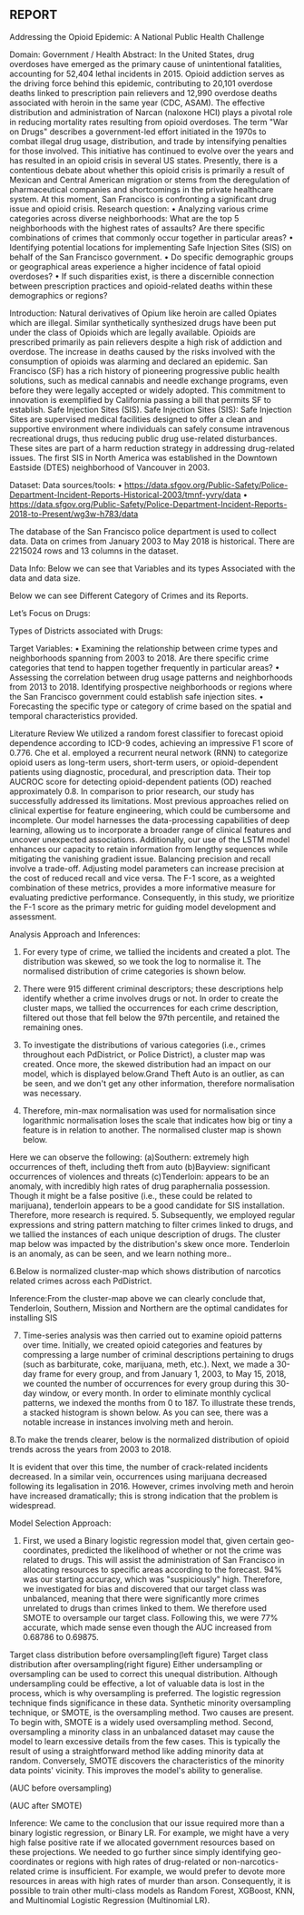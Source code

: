 ##					REPORT

Addressing the Opioid Epidemic: A National Public Health Challenge

Domain: Government / Health
Abstract:
In the United States, drug overdoses have emerged as the primary cause of unintentional fatalities, accounting for 52,404 lethal incidents in 2015. Opioid addiction serves as the driving force behind this epidemic, contributing to 20,101 overdose deaths linked to prescription pain relievers and 12,990 overdose deaths associated with heroin in the same year (CDC, ASAM). The effective distribution and administration of Narcan (naloxone HCl) plays a pivotal role in reducing mortality rates resulting from opioid overdoses.
The term "War on Drugs" describes a government-led effort initiated in the 1970s to combat illegal drug usage, distribution, and trade by intensifying penalties for those involved. This initiative has continued to evolve over the years and has resulted in an opioid crisis in several US states. Presently, there is a contentious debate about whether this opioid crisis is primarily a result of Mexican and Central American migration or stems from the deregulation of pharmaceutical companies and shortcomings in the private healthcare system. At this moment, San Francisco is confronting a significant drug issue and opioid crisis.
Research question: 
•	Analyzing various crime categories across diverse neighborhoods: What are the top 5 neighborhoods with the highest rates of assaults? Are there specific combinations of crimes that commonly occur together in particular areas?
•	Identifying potential locations for implementing Safe Injection Sites (SIS) on behalf of the San Francisco government.
•	Do specific demographic groups or geographical areas experience a higher incidence of fatal opioid overdoses? 
•	If such disparities exist, is there a discernible connection between prescription practices and opioid-related deaths within these demographics or regions?

Introduction:
	Natural derivatives of Opium like heroin are called Opiates which are illegal. Similar synthetically synthesized drugs have been put under the class of Opioids which are legally available. Opioids are prescribed primarily as pain relievers despite a high risk of addiction and overdose. The increase in deaths caused by the risks involved with the consumption of opioids was alarming and declared an epidemic.
San Francisco (SF) has a rich history of pioneering progressive public health solutions, such as medical cannabis and needle exchange programs, even before they were legally accepted or widely adopted. This commitment to innovation is exemplified by California passing a bill that permits SF to establish. 
Safe Injection Sites (SIS).
Safe Injection Sites (SIS): Safe Injection Sites are supervised medical facilities designed to offer a clean and supportive environment where individuals can safely consume intravenous recreational drugs, thus reducing public drug use-related disturbances. These sites are part of a harm reduction strategy in addressing drug-related issues. The first SIS in North America was established in the Downtown Eastside (DTES) neighborhood of Vancouver in 2003.

Dataset:
Data sources/tools: 
•	https://data.sfgov.org/Public-Safety/Police-Department-Incident-Reports-Historical-2003/tmnf-yvry/data
•	https://data.sfgov.org/Public-Safety/Police-Department-Incident-Reports-2018-to-Present/wg3w-h783/data

The database of the San Francisco police department is used to collect data. Data on crimes from January 2003 to May 2018 is historical. There are 2215024 rows and 13 columns in the dataset.

 
Data Info:
Below we can see that Variables and its types Associated with the data and data size.
 

Below we can see Different Category of Crimes and its Reports.
 






Let’s Focus on Drugs:
 

Types of Districts associated with Drugs:
 

Target Variables:
•	Examining the relationship between crime types and neighborhoods spanning from 2003 to 2018. Are there specific crime categories that tend to happen together frequently in particular areas?
•	Assessing the correlation between drug usage patterns and neighborhoods from 2013 to 2018. Identifying prospective neighborhoods or regions where the San Francisco government could establish safe injection sites.
•	Forecasting the specific type or category of crime based on the spatial and temporal characteristics provided.






Literature Review
We utilized a random forest classifier to forecast opioid dependence according to ICD-9 codes, achieving an impressive F1 score of 0.776. Che et al. employed a recurrent neural network (RNN) to categorize opioid users as long-term users, short-term users, or opioid-dependent patients using diagnostic, procedural, and prescription data. Their top AUCROC score for detecting opioid-dependent patients (OD) reached approximately 0.8.
In comparison to prior research, our study has successfully addressed its limitations. Most previous approaches relied on clinical expertise for feature engineering, which could be cumbersome and incomplete. Our model harnesses the data-processing capabilities of deep learning, allowing us to incorporate a broader range of clinical features and uncover unexpected associations. Additionally, our use of the LSTM model enhances our capacity to retain information from lengthy sequences while mitigating the vanishing gradient issue.
Balancing precision and recall involve a trade-off. Adjusting model parameters can increase precision at the cost of reduced recall and vice versa. The F-1 score, as a weighted combination of these metrics, provides a more informative measure for evaluating predictive performance. Consequently, in this study, we prioritize the F-1 score as the primary metric for guiding model development and assessment.

Analysis Approach and Inferences:
1. For every type of crime, we tallied the incidents and created a plot. The distribution was skewed, so we took the log to normalise it. The normalised distribution of crime categories is shown below. 
2. There were 915 different criminal descriptors; these descriptions help identify whether a crime involves drugs or not. In order to create the cluster maps, we tallied the occurrences for each crime description, filtered out those that fell below the 97th percentile, and retained the remaining ones.
3. To investigate the distributions of various categories (i.e., crimes throughout each PdDistrict, or Police District), a cluster map was created. Once more, the skewed distribution had an impact on our model, which is displayed below.Grand Theft Auto is an outlier, as can be seen, and we don't get any other information, therefore normalisation was necessary.
 

4. Therefore, min-max normalisation was used for normalisation since logarithmic normalisation loses the scale that indicates how big or tiny a feature is in relation to another. The normalised cluster map is shown below.
 
Here we can observe the following:
(a)Southern: extremely high occurrences of theft, including theft from auto
(b)Bayview: significant occurrences of violences and threats
(c)Tenderloin: appears to be an anomaly, with incredibly high rates of drug paraphernalia possession. Though it might be a false positive (i.e., these could be related to marijuana), tenderloin appears to be a good candidate for SIS installation. Therefore, more research is required.
5. Subsequently, we employed regular expressions and string pattern matching to filter crimes linked to drugs, and we tallied the instances of each unique description of drugs. The cluster map below was impacted by the distribution's skew once more. Tenderloin is an anomaly, as can be seen, and we learn nothing more..
  
 
 
6.Below is normalized cluster-map which shows distribution of narcotics related crimes across each PdDistrict.
 
Inference:From the cluster-map above we can clearly conclude that, Tenderloin, Southern, Mission and Northern are the optimal candidates for installing SIS

7.  Time-series analysis was then carried out to examine opioid patterns over time. Initially, we created opioid categories and features by compressing a large number of criminal descriptions pertaining to drugs (such as barbiturate, coke, marijuana, meth, etc.). Next, we made a 30-day frame for every group, and from January 1, 2003, to May 15, 2018, we counted the number of occurrences for every group during this 30-day window, or every month. In order to eliminate monthly cyclical patterns, we indexed the months from 0 to 187. To illustrate these trends, a stacked histogram is shown below. As you can see, there was a notable increase in instances involving meth and heroin.
 

8.To make the trends clearer, below is the normalized distribution of opioid trends across the years from 2003 to 2018.
 
It is evident that over this time, the number of crack-related incidents decreased. In a similar vein, occurrences using marijuana decreased following its legalisation in 2016. However, crimes involving meth and heroin have increased dramatically; this is strong indication that the problem is widespread.




Model Selection Approach:
1. First, we used a Binary logistic regression model that, given certain geo-coordinates, predicted the likelihood of whether or not the crime was related to drugs. This will assist the administration of San Francisco in allocating resources to specific areas according to the forecast. 94% was our starting accuracy, which was "suspiciously" high. Therefore, we investigated for bias and discovered that our target class was unbalanced, meaning that there were significantly more crimes unrelated to drugs than crimes linked to them. We therefore used SMOTE to oversample our target class. Following this, we were 77% accurate, which made sense even though the AUC increased from 0.68786 to 0.69875.
 
Target class distribution before oversampling(left figure) 
Target class distribution after oversampling(right figure)
Either undersampling or oversampling can be used to correct this unequal distribution. Although undersampling could be effective, a lot of valuable data is lost in the process, which is why oversampling is preferred. The logistic regression technique finds significance in these data.
Synthetic minority oversampling technique, or SMOTE, is the oversampling method. Two causes are present. To begin with, SMOTE is a widely used oversampling method. Second, oversampling a minority class in an unbalanced dataset may cause the model to learn excessive details from the few cases. This is typically the result of using a straightforward method like adding minority data at random. Conversely, SMOTE discovers the characteristics of the minority data points' vicinity. This improves the model's ability to generalise.
 
(AUC before oversampling)

 
 
(AUC after SMOTE)

Inference: We came to the conclusion that our issue required more than a binary logistic regression, or Binary LR. For example, we might have a very high false positive rate if we allocated government resources based on these projections. We needed to go further since simply identifying geo-coordinates or regions with high rates of drug-related or non-narcotics-related crime is insufficient. For example, we would prefer to devote more resources in areas with high rates of murder than arson. Consequently, it is possible to train other multi-class models as Random Forest, XGBoost, KNN, and Multinomial Logistic Regression (Multinomial LR).
